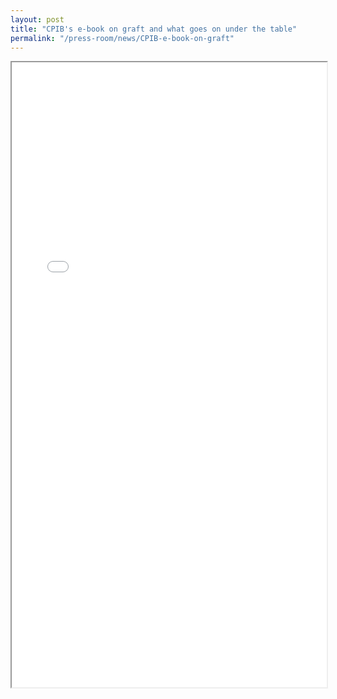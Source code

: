 ```yaml
---
layout: post
title: "CPIB's e-book on graft and what goes on under the table"
permalink: "/press-room/news/CPIB-e-book-on-graft"
---
```


    
<iframe src="/files/news/2020.12.29.ST_CPIB e-book on graft.pdf" width="100%" height="1000px">
    </iframe>


